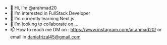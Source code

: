- 👋 Hi, I’m @arahmad20
- 👀 I’m interested in FullStack Developer
- 🌱 I’m currently learning Next.js
- 💞️ I’m looking to collaborate on ...
- 📫 How to reach me DM on : https://www.instagram.com/ar.ahmad20/ or email in daniafrizal45@gmail.com 

<!---
arahmad20/arahmad20 is a ✨ special ✨ repository because its `README.md` (this file) appears on your GitHub profile.
You can click the Preview link to take a look at your changes.
--->
